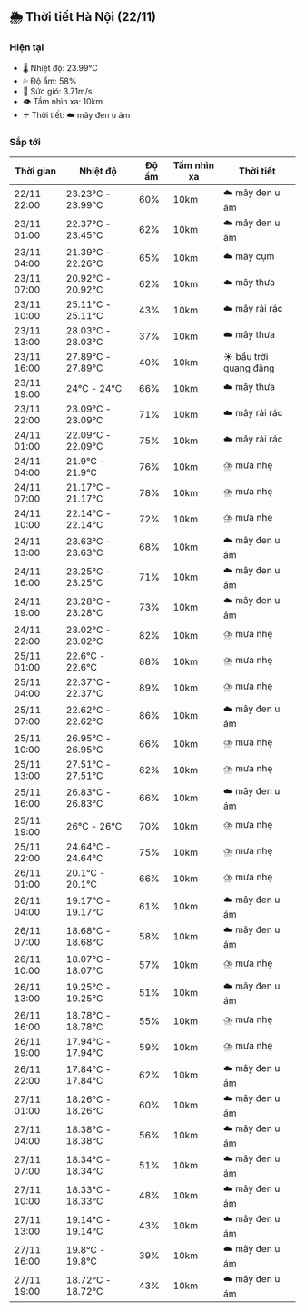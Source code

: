 ## 🌦️ Thời tiết Hà Nội (22/11)

### Hiện tại

- 🌡️ Nhiệt độ: 23.99℃
- 💦 Độ ẩm: 58%
- 💨 Sức gió: 3.71m/s
- 👁️ Tầm nhìn xa: 10km
- ☂️ Thời tiết: ☁️ mây đen u ám

### Sắp tới

| Thời gian | Nhiệt độ | Độ ẩm | Tầm nhìn xa | Thời tiết |
| --- | --- | --- | --- | --- |
| 22/11 22:00 | 23.23℃ - 23.99℃ | 60% | 10km | ☁️ mây đen u ám |
| 23/11 01:00 | 22.37℃ - 23.45℃ | 62% | 10km | ☁️ mây đen u ám |
| 23/11 04:00 | 21.39℃ - 22.26℃ | 65% | 10km | ☁️ mây cụm |
| 23/11 07:00 | 20.92℃ - 20.92℃ | 62% | 10km | ☁️ mây thưa |
| 23/11 10:00 | 25.11℃ - 25.11℃ | 43% | 10km | ☁️ mây rải rác |
| 23/11 13:00 | 28.03℃ - 28.03℃ | 37% | 10km | ☁️ mây thưa |
| 23/11 16:00 | 27.89℃ - 27.89℃ | 40% | 10km | ☀️ bầu trời quang đãng |
| 23/11 19:00 | 24℃ - 24℃ | 66% | 10km | ☁️ mây thưa |
| 23/11 22:00 | 23.09℃ - 23.09℃ | 71% | 10km | ☁️ mây rải rác |
| 24/11 01:00 | 22.09℃ - 22.09℃ | 75% | 10km | ☁️ mây rải rác |
| 24/11 04:00 | 21.9℃ - 21.9℃ | 76% | 10km | ⛈️ mưa nhẹ |
| 24/11 07:00 | 21.17℃ - 21.17℃ | 78% | 10km | ⛈️ mưa nhẹ |
| 24/11 10:00 | 22.14℃ - 22.14℃ | 72% | 10km | ⛈️ mưa nhẹ |
| 24/11 13:00 | 23.63℃ - 23.63℃ | 68% | 10km | ☁️ mây đen u ám |
| 24/11 16:00 | 23.25℃ - 23.25℃ | 71% | 10km | ☁️ mây đen u ám |
| 24/11 19:00 | 23.28℃ - 23.28℃ | 73% | 10km | ☁️ mây đen u ám |
| 24/11 22:00 | 23.02℃ - 23.02℃ | 82% | 10km | ⛈️ mưa nhẹ |
| 25/11 01:00 | 22.6℃ - 22.6℃ | 88% | 10km | ⛈️ mưa nhẹ |
| 25/11 04:00 | 22.37℃ - 22.37℃ | 89% | 10km | ⛈️ mưa nhẹ |
| 25/11 07:00 | 22.62℃ - 22.62℃ | 86% | 10km | ☁️ mây đen u ám |
| 25/11 10:00 | 26.95℃ - 26.95℃ | 66% | 10km | ⛈️ mưa nhẹ |
| 25/11 13:00 | 27.51℃ - 27.51℃ | 62% | 10km | ⛈️ mưa nhẹ |
| 25/11 16:00 | 26.83℃ - 26.83℃ | 66% | 10km | ☁️ mây đen u ám |
| 25/11 19:00 | 26℃ - 26℃ | 70% | 10km | ⛈️ mưa nhẹ |
| 25/11 22:00 | 24.64℃ - 24.64℃ | 75% | 10km | ⛈️ mưa nhẹ |
| 26/11 01:00 | 20.1℃ - 20.1℃ | 66% | 10km | ⛈️ mưa nhẹ |
| 26/11 04:00 | 19.17℃ - 19.17℃ | 61% | 10km | ☁️ mây đen u ám |
| 26/11 07:00 | 18.68℃ - 18.68℃ | 58% | 10km | ☁️ mây đen u ám |
| 26/11 10:00 | 18.07℃ - 18.07℃ | 57% | 10km | ⛈️ mưa nhẹ |
| 26/11 13:00 | 19.25℃ - 19.25℃ | 51% | 10km | ☁️ mây đen u ám |
| 26/11 16:00 | 18.78℃ - 18.78℃ | 55% | 10km | ⛈️ mưa nhẹ |
| 26/11 19:00 | 17.94℃ - 17.94℃ | 59% | 10km | ⛈️ mưa nhẹ |
| 26/11 22:00 | 17.84℃ - 17.84℃ | 62% | 10km | ☁️ mây đen u ám |
| 27/11 01:00 | 18.26℃ - 18.26℃ | 60% | 10km | ☁️ mây đen u ám |
| 27/11 04:00 | 18.38℃ - 18.38℃ | 56% | 10km | ☁️ mây đen u ám |
| 27/11 07:00 | 18.34℃ - 18.34℃ | 51% | 10km | ☁️ mây đen u ám |
| 27/11 10:00 | 18.33℃ - 18.33℃ | 48% | 10km | ☁️ mây đen u ám |
| 27/11 13:00 | 19.14℃ - 19.14℃ | 43% | 10km | ☁️ mây đen u ám |
| 27/11 16:00 | 19.8℃ - 19.8℃ | 39% | 10km | ☁️ mây đen u ám |
| 27/11 19:00 | 18.72℃ - 18.72℃ | 43% | 10km | ☁️ mây đen u ám |
